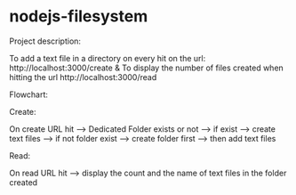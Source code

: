 # nodejs-filesystem

Project description:

To add a text file in a directory on every hit on the url: http://localhost:3000/create &
To display the number of files created when hitting the url http://localhost:3000/read

Flowchart:

Create:

On create URL hit --> Dedicated Folder exists or not --> if exist --> create text files --> if not folder exist --> create folder first --> then add text files

Read:

On read URL hit --> display the count and the name of text files in the folder created
